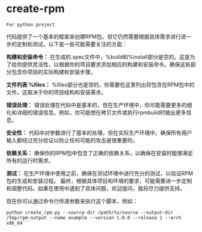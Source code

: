 # create-rpm
`For python project`

代码提供了一个基本的框架来创建RPM包，但它仍然需要根据具体需求进行进一步的定制和测试。以下是一些可能需要关注的方面：

**构建和安装命令：**
在生成的.spec文件中，%build和%install部分是空的。这是为了给你提供灵活性，以根据你的项目要求添加相应的构建和安装命令。确保这些部分包含你项目的实际构建和安装步骤。

**文件列表 %files：**
%files部分也是空的，你需要在这里列出将包含在RPM包中的文件。这取决于你的项目结构和安装需求。

**错误处理：**
错误处理在代码中是基本的，但在生产环境中，你可能需要更多的细化和详细的错误信息。例如，你可能想在拷贝文件或执行rpmbuild时输出更多信息。

**安全性：**
代码中对参数进行了基本的处理，但在实际生产环境中，确保所有用户输入都经过充分验证以防止任何可能的攻击是很重要的。

**依赖关系：**
确保你的RPM包中包含了正确的依赖关系，以确保在安装时能够满足所有的运行时需求。

**测试：**
在生产环境中使用之前，确保在测试环境中进行充分的测试，以验证RPM包的生成和安装过程。
最终，根据具体项目和环境的要求，可能需要进一步定制和调整代码。如果在使用中遇到了具体问题，欢迎提问，我将尽力提供支持。

现在你可以通过命令行传递参数来执行这个脚本，例如：
```shell
python create_rpm.py --source-dir /path/to/source --output-dir /tmp/rpm-output --name example --version 1.0.0 --release 1 --arch x86_64```
